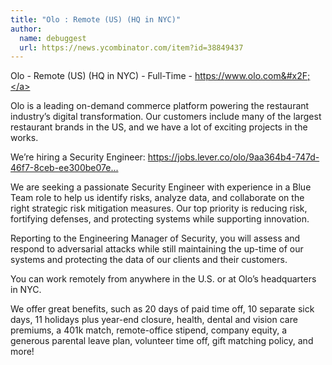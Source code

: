 ```yaml
---
title: "Olo : Remote (US) (HQ in NYC)"
author:
  name: debuggest
  url: https://news.ycombinator.com/item?id=38849437
---
```

Olo - Remote (US) (HQ in NYC) - Full-Time - <a href="https:&#x2F;&#x2F;www.olo.com&#x2F;" rel="nofollow">https:&#x2F;&#x2F;www.olo.com&#x2F;</a>

Olo is a leading on-demand commerce platform powering the restaurant industry’s digital transformation. Our customers include many of the largest restaurant brands in the US, and we have a lot of exciting projects in the works.

We’re hiring a Security Engineer: <a href="https:&#x2F;&#x2F;jobs.lever.co&#x2F;olo&#x2F;9aa364b4-747d-46f7-8ceb-ee300be07e14?lever-via=WSee4m3bRz&amp;lever-social=job_site" rel="nofollow">https:&#x2F;&#x2F;jobs.lever.co&#x2F;olo&#x2F;9aa364b4-747d-46f7-8ceb-ee300be07e...</a>

We are seeking a passionate Security Engineer with experience in a Blue Team role to help us identify risks, analyze data, and collaborate on the right strategic risk mitigation measures. Our top priority is reducing risk, fortifying defenses, and protecting systems while supporting innovation.

Reporting to the Engineering Manager of Security, you will assess and respond to adversarial attacks while still maintaining the up-time of our systems and protecting the data of our clients and their customers.

You can work remotely from anywhere in the U.S. or at Olo’s headquarters in NYC.

We offer great benefits, such as 20 days of paid time off, 10 separate sick days, 11 holidays plus year-end closure, health, dental and vision care premiums, a 401k match, remote-office stipend, company equity, a generous parental leave plan, volunteer time off, gift matching policy, and more!
